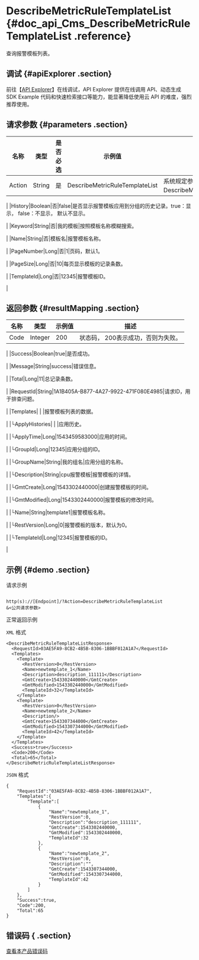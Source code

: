 # DescribeMetricRuleTemplateList {#doc_api_Cms_DescribeMetricRuleTemplateList .reference}

查询报警模板列表。

## 调试 {#apiExplorer .section}

前往【[API Explorer](https://api.aliyun.com/#product=Cms&api=DescribeMetricRuleTemplateList)】在线调试，API Explorer 提供在线调用 API、动态生成 SDK Example 代码和快速检索接口等能力，能显著降低使用云 API 的难度，强烈推荐使用。

## 请求参数 {#parameters .section}

|名称|类型|是否必选|示例值|描述|
|--|--|----|---|--|
|Action|String|是|DescribeMetricRuleTemplateList|系统规定参数。取值：DescribeMetricRuleTemplateList。

 |
|History|Boolean|否|false|是否显示报警模板应用到分组的历史记录。true：显示， false：不显示， 默认不显示。

 |
|Keyword|String|否|我的模板|按照模板名称模糊搜索。

 |
|Name|String|否|模板名|报警模板名称。

 |
|PageNumber|Long|否|1|页码，默认1。

 |
|PageSize|Long|否|10|每页显示模板的记录条数。

 |
|TemplateId|Long|否|12345|报警模板ID。

 |

## 返回参数 {#resultMapping .section}

|名称|类型|示例值|描述|
|--|--|---|--|
|Code|Integer|200|状态码， 200表示成功，否则为失败。

 |
|Success|Boolean|true|是否成功。

 |
|Message|String|success|错误信息。

 |
|Total|Long|11|总记录条数。

 |
|RequestId|String|1A1B405A-B877-4A27-9922-471F080E4985|请求ID，用于排查问题。

 |
|Templates| | |报警模板列表的数据。

 |
|└ApplyHistories| | |应用历史。

 |
|└ApplyTime|Long|1543459583000|应用的时间。

 |
|└GroupId|Long|12345|应用分组的ID。

 |
|└GroupName|String|我的组名|应用分组的名称。

 |
|└Description|String|cpu报警模板|报警模板的详情。

 |
|└GmtCreate|Long|1543302440000|创建报警模板的时间。

 |
|└GmtModified|Long|1543302440000|报警模板的修改时间。

 |
|└Name|String|template1|报警模板名称。

 |
|└RestVersion|Long|0|报警模板的版本，默认为0。

 |
|└TemplateId|Long|12345|报警模板的ID。

 |

## 示例 {#demo .section}

请求示例

``` {#request_demo}

http(s)://[Endpoint]/?Action=DescribeMetricRuleTemplateList
&<公共请求参数>

```

正常返回示例

`XML` 格式

``` {#xml_return_success_demo}
<DescribeMetricRuleTemplateListResponse>
  <RequestId>03AE5FA9-8CB2-4B5B-8306-1BBBF012A1A7</RequestId>
  <Templates>
    <Template>
      <RestVersion>0</RestVersion>
      <Name>newtemplate_1</Name>
      <Description>description_111111</Description>
      <GmtCreate>1543302440000</GmtCreate>
      <GmtModified>1543302440000</GmtModified>
      <TemplateId>32</TemplateId>
    </Template>
    <Template>
      <RestVersion>0</RestVersion>
      <Name>newtemplate_2</Name>
      <Description/>
      <GmtCreate>1543307344000</GmtCreate>
      <GmtModified>1543307344000</GmtModified>
      <TemplateId>42</TemplateId>
    </Template>
  </Templates>
  <Success>true</Success>
  <Code>200</Code>
  <Total>65</Total>
</DescribeMetricRuleTemplateListResponse>

```

`JSON` 格式

``` {#json_return_success_demo}
{
	"RequestId":"03AE5FA9-8CB2-4B5B-8306-1BBBF012A1A7",
	"Templates":{
		"Template":[
			{
				"Name":"newtemplate_1",
				"RestVersion":0,
				"Description":"description_111111",
				"GmtCreate":1543302440000,
				"GmtModified":1543302440000,
				"TemplateId":32
			},
			{
				"Name":"newtemplate_2",
				"RestVersion":0,
				"Description":"",
				"GmtCreate":1543307344000,
				"GmtModified":1543307344000,
				"TemplateId":42
			}
		]
	},
	"Success":true,
	"Code":200,
	"Total":65
}
```

## 错误码 { .section}

[查看本产品错误码](https://error-center.aliyun.com/status/product/Cms)

